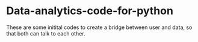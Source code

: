# Data-analytics-code-for-python
These are some initital codes to create a bridge between user and data, so that both can talk to each other.
